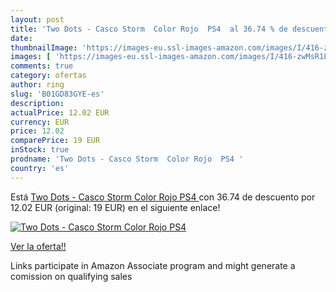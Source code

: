 ```yaml
---
layout: post
title: 'Two Dots - Casco Storm  Color Rojo  PS4  al 36.74 % de descuento'
date: 
thumbnailImage: 'https://images-eu.ssl-images-amazon.com/images/I/416-zwMsR1L._SL200_.jpg'
images: [ 'https://images-eu.ssl-images-amazon.com/images/I/416-zwMsR1L._SL200_.jpg' ]
comments: true
category: ofertas
author: ring
slug: 'B01GD83GYE-es'
description:
actualPrice: 12.02 EUR
currency: EUR
price: 12.02
comparePrice: 19 EUR
inStock: true
prodname: 'Two Dots - Casco Storm  Color Rojo  PS4 '
country: 'es'
---
```


Está [Two Dots - Casco Storm  Color Rojo  PS4 ](https://www.amazon.es/dp/B01GD83GYE/?tag=tolees-21) con 36.74 de descuento por 12.02 EUR (original: 19 EUR) en el siguiente enlace!

[![Two Dots - Casco Storm  Color Rojo  PS4 ](https://images-eu.ssl-images-amazon.com/images/I/416-zwMsR1L._SL200_.jpg)](https://www.amazon.es/dp/B01GD83GYE/?tag=tolees-21)

[Ver la oferta!!](https://www.amazon.es/dp/B01GD83GYE/?tag=tolees-21)

Links participate in Amazon Associate program and might generate a comission on qualifying sales


